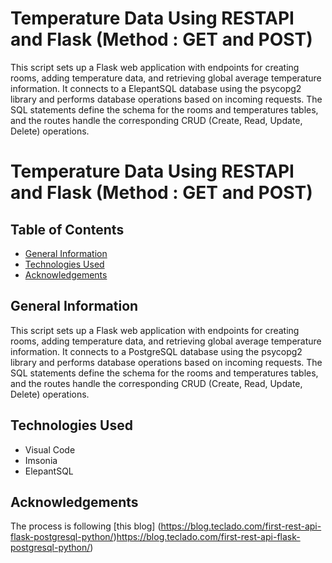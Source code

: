 # Temperature Data Using RESTAPI and Flask (Method : GET and POST) 

This script sets up a Flask web application with endpoints for creating rooms, adding temperature data, 
and retrieving global average temperature information. It connects to a ElepantSQL database using the 
psycopg2 library and performs database operations based on incoming requests. The SQL statements define the 
schema for the rooms and temperatures tables, and the routes handle the corresponding CRUD (Create, Read, Update, Delete) operations.


# Temperature Data Using RESTAPI and Flask (Method : GET and POST) 

## Table of Contents
* [General Information](#general-information)
* [Technologies Used](#technologies-used)
* [Acknowledgements](#Acknowledgements)
<!-- * [License](#license) -->

## General Information
This script sets up a Flask web application with endpoints for creating rooms, adding temperature data, 
and retrieving global average temperature information. It connects to a PostgreSQL database using the 
psycopg2 library and performs database operations based on incoming requests. The SQL statements define the 
schema for the rooms and temperatures tables, and the routes handle the corresponding CRUD (Create, Read, Update, Delete) operations.

## Technologies Used
- Visual Code
- Imsonia
- ElepantSQL

## Acknowledgements
The process is following [this blog] (https://blog.teclado.com/first-rest-api-flask-postgresql-python/)https://blog.teclado.com/first-rest-api-flask-postgresql-python/)


